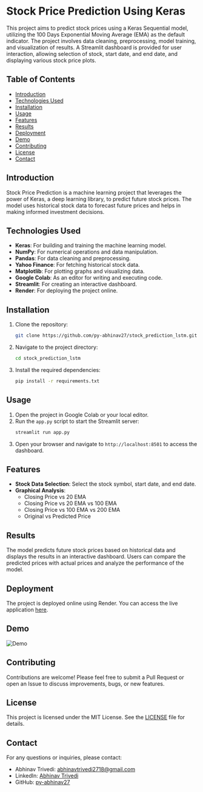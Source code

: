 # Stock Price Prediction Using Keras

This project aims to predict stock prices using a Keras Sequential model, utilizing the 100 Days Exponential Moving Average (EMA) as the default indicator. The project involves data cleaning, preprocessing, model training, and visualization of results. A Streamlit dashboard is provided for user interaction, allowing selection of stock, start date, and end date, and displaying various stock price plots.

## Table of Contents

- [Introduction](#introduction)
- [Technologies Used](#technologies-used)
- [Installation](#installation)
- [Usage](#usage)
- [Features](#features)
- [Results](#results)
- [Deployment](#deployment)
- [Demo](#demo)
- [Contributing](#contributing)
- [License](#license)
- [Contact](#contact)

## Introduction

Stock Price Prediction is a machine learning project that leverages the power of Keras, a deep learning library, to predict future stock prices. The model uses historical stock data to forecast future prices and helps in making informed investment decisions.

## Technologies Used

- **Keras**: For building and training the machine learning model.
- **NumPy**: For numerical operations and data manipulation.
- **Pandas**: For data cleaning and preprocessing.
- **Yahoo Finance**: For fetching historical stock data.
- **Matplotlib**: For plotting graphs and visualizing data.
- **Google Colab**: As an editor for writing and executing code.
- **Streamlit**: For creating an interactive dashboard.
- **Render**: For deploying the project online.

## Installation

1. Clone the repository:
    ```bash
    git clone https://github.com/py-abhinav27/stock_prediction_lstm.git
    ```
2. Navigate to the project directory:
    ```bash
    cd stock_prediction_lstm
    ```
3. Install the required dependencies:
    ```bash
    pip install -r requirements.txt
    ```

## Usage

1. Open the project in Google Colab or your local editor.
2. Run the `app.py` script to start the Streamlit server:
    ```bash
    streamlit run app.py
    ```
3. Open your browser and navigate to `http://localhost:8501` to access the dashboard.

## Features

- **Stock Data Selection**: Select the stock symbol, start date, and end date.
- **Graphical Analysis**:
  - Closing Price vs 20 EMA
  - Closing Price vs 20 EMA vs 100 EMA
  - Closing Price vs 100 EMA vs 200 EMA
  - Original vs Predicted Price

## Results

The model predicts future stock prices based on historical data and displays the results in an interactive dashboard. Users can compare the predicted prices with actual prices and analyze the performance of the model.

## Deployment

The project is deployed online using Render. You can access the live application [here](https://stock-prediciton-lstm.onrender.com).

## Demo

![Demo](https://imgur.com/a/FI0vSC4)

## Contributing

Contributions are welcome! Please feel free to submit a Pull Request or open an Issue to discuss improvements, bugs, or new features.

## License

This project is licensed under the MIT License. See the [LICENSE](LICENSE) file for details.

## Contact

For any questions or inquiries, please contact:
- Abhinav Trivedi: [abhinavtrivedi2718@gmail.com](mailto:abhinavtrivedi2718@gmail.com)
- LinkedIn: [Abhinav Trivedi](https://www.linkedin.com/in/abhinav-trivedi-a78834226/)
- GitHub: [py-abhinav27](https://github.com/py-abhinav27)

